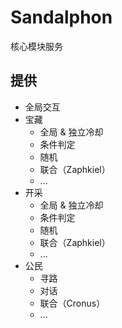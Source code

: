 # Sandalphon
核心模块服务

## 提供
+ 全局交互
+ 宝藏
  + 全局 & 独立冷却
  + 条件判定
  + 随机
  + 联合（Zaphkiel）
  + ...
+ 开采
  + 全局 & 独立冷却
  + 条件判定
  + 随机
  + 联合（Zaphkiel）
  + ...
+ 公民
  + 寻路
  + 对话
  + 联合（Cronus）
  + ...
